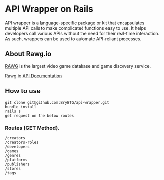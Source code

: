 # API Wrapper on Rails

API wrapper is a language-specific package or kit that encapsulates multiple API calls to make complicated functions easy to use. It helps developers call various APIs without the need for their real-time interaction. As such, wrappers can be used to automate API-reliant processes.

## About Rawg.io

[RAWG](https://rawg.io/) is the largest video game database and game discovery service.

Rawg.io [API Documentation](https://api.rawg.io/docs/)

## How to use

```
git clone git@github.com:BryBTG/api-wrapper.git
bundle install
rails s
get request on the below routes
```

### Routes (GET Method).

```
/creators
/creators-roles
/developers
/games
/genres
/platforms
/publishers
/stores
/tags
```

